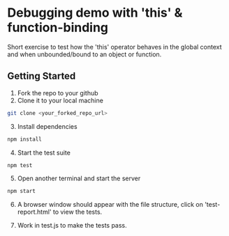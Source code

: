 # Debugging demo with 'this' & function-binding

Short exercise to test how the 'this' operator behaves in the global context and when unbounded/bound to an object or function.

## Getting Started

1. Fork the repo to your github
2. Clone it to your local machine

```bash
git clone <your_forked_repo_url>
```

3. Install dependencies

```bash
npm install
```

4. Start the test suite

```bash
npm test
```

5. Open another terminal and start the server

```bash
npm start
```

6. A browser window should appear with the file structure, click on 'test-report.html' to view the tests.

7. Work in test.js to make the tests pass.

